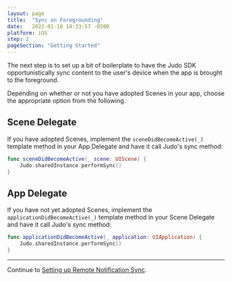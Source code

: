 ```yaml
---
layout: page
title:  "Sync on Foregrounding"
date:   2022-01-18 14:33:57 -0500
platform: iOS
step: 2
pageSection: "Getting Started"
---
```

The next step is to set up a bit of boilerplate to have the Judo SDK opportunistically sync content to the user's device when the app is brought to the foreground.

Depending on whether or not you have adopted Scenes in your app, choose the appropriate option from the following.

## Scene Delegate

If you have adopted Scenes, implement the `sceneDidBecomeActive(_)` template method in your App Delegate and have it call Judo's sync method:

```swift
func sceneDidBecomeActive(_ scene: UIScene) {
    Judo.sharedInstance.performSync()
}
```

## App Delegate

If you have not yet adopted Scenes, implement the `applicationDidBecomeActive(_)` template method in your Scene Delegate and have it call Judo's sync method:

```swift
func applicationDidBecomeActive(_ application: UIApplication) {
    Judo.sharedInstance.performSync()
}
```

---

Continue to [Setting up Remote Notification Sync](Remote-Notification-Sync).